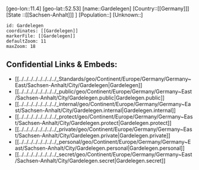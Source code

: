 ﻿---
location: [52.53,11.4]
mapzoom: [7,12] 
mapmarker: city 
type: City
tags:
- geo/City


SpocWebEntityId: 30361
isDeleted: false
confidential: public

---
[geo-lon::11.4]
[geo-lat::52.53]
[name::Gardelegen]
[Country::[[Germany]]]
[State ::[[Sachsen-Anhalt]]] ]
[Population::]
[Unknown::]


```leaflet
id: Gardelegen
coordinates: [[Gardelegen]]
markerFile: [[Gardelegen]]
defaultZoom: 11 
maxZoom: 18
```


## Confidential Links & Embeds: 
- [[../../../../../../../../_Standards/geo/Continent/Europe/Germany/Germany~East/Sachsen-Anhalt/City/Gardelegen|Gardelegen]] 
- [[../../../../../../../../_public/geo/Continent/Europe/Germany/Germany~East/Sachsen-Anhalt/City/Gardelegen.public|Gardelegen.public]] 
- [[../../../../../../../../_internal/geo/Continent/Europe/Germany/Germany~East/Sachsen-Anhalt/City/Gardelegen.internal|Gardelegen.internal]] 
- [[../../../../../../../../_protect/geo/Continent/Europe/Germany/Germany~East/Sachsen-Anhalt/City/Gardelegen.protect|Gardelegen.protect]] 
- [[../../../../../../../../_private/geo/Continent/Europe/Germany/Germany~East/Sachsen-Anhalt/City/Gardelegen.private|Gardelegen.private]] 
- [[../../../../../../../../_personal/geo/Continent/Europe/Germany/Germany~East/Sachsen-Anhalt/City/Gardelegen.personal|Gardelegen.personal]] 
- [[../../../../../../../../_secret/geo/Continent/Europe/Germany/Germany~East/Sachsen-Anhalt/City/Gardelegen.secret|Gardelegen.secret]] 
